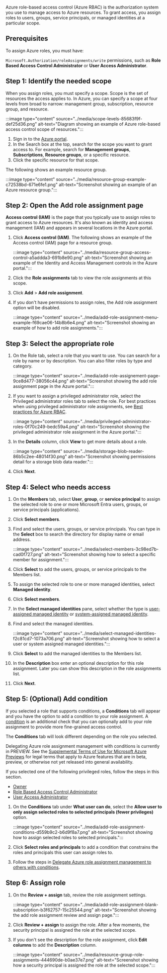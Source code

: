 Azure role-based access control (Azure RBAC) is the authorization system you use to manage access to Azure resources. To grant access, you assign roles to users, groups, service principals, or managed identities at a particular scope.

## Prerequisites

To assign Azure roles, you must have:

`Microsoft.Authorization/roleAssignments/write` permissions, such as **Role Based Access Control Administrator** or **User Access Administrator**.

## Step 1: Identify the needed scope

When you assign roles, you must specify a scope. Scope is the set of resources the access applies to. In Azure, you can specify a scope at four levels from broad to narrow: management group, subscription, resource group, and resource.

:::image type="content" source="../media/scope-levels-85683f9f-def25d36.png" alt-text="Diagram showing an example of Azure role-based access control scope of resources.":::


1.  Sign in to the [Azure portal](https://portal.azure.com/).
2.  In the Search box at the top, search for the scope you want to grant access to. For example, search for **Management groups**, **Subscriptions**, **Resource groups**, or a specific resource.
3.  Click the specific resource for that scope.

The following shows an example resource group.

:::image type="content" source="../media/resource-group-example-c72538bd-671e6fe1.png" alt-text="Screenshot showing an example of an Azure resource group.":::


## Step 2: Open the Add role assignment page

**Access control (IAM)** is the page that you typically use to assign roles to grant access to Azure resources. It's also known as identity and access management (IAM) and appears in several locations in the Azure portal.

1.  Click **Access control (IAM)**. The following shows an example of the Access control (IAM) page for a resource group.
    
    :::image type="content" source="../media/resource-group-access-control-a5addda3-691b8e90.png" alt-text="Screenshot showing an example of the Identity and Access Management controls in the Azure portal.":::
    
2.  Click the **Role assignments** tab to view the role assignments at this scope.
3.  Click **Add** &gt; **Add role assignment**.
4.  If you don't have permissions to assign roles, the Add role assignment option will be disabled.
    
    :::image type="content" source="../media/add-role-assignment-menu-example-f69cae06-14b8b6e4.png" alt-text="Screenshot showing an example of how to add role assignments.":::
    

## Step 3: Select the appropriate role<br>

1.  On the Role tab, select a role that you want to use. You can search for a role by name or by description. You can also filter roles by type and category.
    
    :::image type="content" source="../media/add-role-assignement-page-9ce8d477-38056c44.png" alt-text="Screenshot showing the add role assignment page in the Azure portal.":::
    
2.  If you want to assign a privileged administrator role, select the Privileged administrator roles tab to select the role. For best practices when using privileged administrator role assignments, see [Best practices for Azure RBAC](/azure/role-based-access-control/best-practices#limit-privileged-administrator-role-assignments).
    
    :::image type="content" source="../media/privileged-administrator-roles-0f70c249-bedc59a4.png" alt-text="Screenshot showing the privileged administrator role assignment in the Azure portal.":::
    
3.  In the **Details** column, click **View** to get more details about a role.
    
    :::image type="content" source="../media/storage-blob-reader-86b5c2ee-48014f30.png" alt-text="Screenshot showing permissions detail for a storage blob data reader.":::
    
4.  Click **Next**.

## Step 4: Select who needs access

1.  On the **Members** tab, select **User**, **group**, or **service principal** to assign the selected role to one or more Microsoft Entra users, groups, or service principals (applications).
2.  Click **Select members**.
3.  Find and select the users, groups, or service principals. You can type in the **Select** box to search the directory for display name or email address.
    
    :::image type="content" source="../media/select-members-3c98ed7b-cad0f727.png" alt-text="Screenshot showing how to select a specific member for assignment.":::
    
4.  Click **Select** to add the users, groups, or service principals to the Members list.
5.  To assign the selected role to one or more managed identities, select **Managed identity**.
6.  Click **Select members**.
7.  In the **Select managed identities** pane, select whether the type is [user-assigned managed identity](/azure/active-directory/managed-identities-azure-resources/overview) or [system-assigned managed identity](/azure/active-directory/managed-identities-azure-resources/overview).
8.  Find and select the managed identities.
    
    :::image type="content" source="../media/select-managed-identities-f2c81cd7-1073a706.png" alt-text="Screenshot showing how to select a user or system assigned managed identities.":::
    
9.  Click **Select** to add the managed identities to the Members list.
10. In the **Description** box enter an optional description for this role assignment. Later you can show this description in the role assignments list.
11. Click **Next**.

## Step 5: (Optional) Add condition

If you selected a role that supports conditions, a **Conditions** tab will appear and you have the option to add a condition to your role assignment. A [condition](/azure/role-based-access-control/conditions-overview) is an additional check that you can optionally add to your role assignment to provide more fine-grained access control.

The **Conditions** tab will look different depending on the role you selected.

Delegating Azure role assignment management with conditions is currently in PREVIEW. See the [Supplemental Terms of Use for Microsoft Azure Previews](https://azure.microsoft.com/support/legal/preview-supplemental-terms/) for legal terms that apply to Azure features that are in beta, preview, or otherwise not yet released into general availability.

If you selected one of the following privileged roles, follow the steps in this section.

 -  [Owner](/azure/role-based-access-control/built-in-roles#owner)
 -  [Role Based Access Control Administrator](/azure/role-based-access-control/built-in-roles#role-based-access-control-administrator)
 -  [User Access Administrator](/azure/role-based-access-control/built-in-roles#user-access-administrator)

1.  On the **Conditions** tab under **What user can do**, select the **Allow user to only assign selected roles to selected principals (fewer privileges)** option.
    
    :::image type="content" source="../media/add-role-assignment-conditions-d559b9c2-b6d9f8a7.png" alt-text="Screenshot showing how to assign selected roles to selected principals.":::
    
2.  Click **Select roles and principals** to add a condition that constrains the roles and principals this user can assign roles to.
3.  Follow the steps in [Delegate Azure role assignment management to others with conditions](/azure/role-based-access-control/delegate-role-assignments-portal#step-3-add-a-condition).

## Step 6: Assign role

1.  On the **Review + assign** tab, review the role assignment settings.
    
    :::image type="content" source="../media/add-role-assignment-blank-subscription-b3f62757-15c25544.png" alt-text="Screenshot showing the add role assignment review and assign page.":::
    
2.  Click **Review + assign** to assign the role. After a few moments, the security principal is assigned the role at the selected scope.
3.  If you don't see the description for the role assignment, click **Edit columns** to add the **Description** column.
    
    :::image type="content" source="../media/resource-group-role-assignments-444690de-b0ae37e7.png" alt-text="Screenshot showing how a security principal is assigned the role at the selected scope.":::
    
